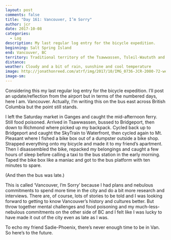 ```yaml
---
layout: post
comments: false
title: "Day 161: Vancouver, I’m Sorry"
author: jcr
date: 2017-10-08
categories:
  - Log
description: My last regular log entry for the bicycle expedition.
beginning: Salt Spring Island
end: Vancouver, BC
territory: Traditional territory of the Tsawwassen, Tsleil-Waututh and Sto:lo Treaty Association
distance: 
weather: Cloudy and a bit of rain, sunshine and cool temperature
image: http://jonathonreed.com/atrf/img/2017/10/IMG_0736-JCR-2000-72-web.jpg
image-sm:
---
```


Considering this my last regular log entry for the bicycle expedition. I’ll post an update/reflection from the airport but in terms of the numbered days, here I am. Vancouver. Actually, I’m writing this on the bus east across British Columbia but the point still stands.

I left the Saturday market in Ganges and caught the mid-afternoon ferry. Still food poisoned. Arrived in Tsawwassen, bussed to Bridgeport, then down to Richmond where picked up my backpack. Cycled back up to Bridgeport and caught the SkyTrain to Waterfront, then cycled again to Mt. Pleasant where I fished a bike box out of a dumpster outside a bike shop. Strapped everything onto my bicycle and made it to my friend’s apartment. Then I disassembled the bike, repacked my belongings and caught a few hours of sleep before calling a taxi to the bus station in the early morning. Taped the bike box like a maniac and got to the bus platform with ten minutes to spare.

(And then the bus was late.)

This is called ‘Vancouver, I’m Sorry’ because I had plans and nebulous commitments to spend more time in the city and do a bit more research and interviews. There are, of course, lots of stories to be told and I was looking forward to getting to know Vancouver’s history and cultures better. But throw together mental challenges and food poisoning and my much-less-nebulous commitments on the other side of BC and I felt like I was lucky to have made it out of the city even as late as I was.

To echo my friend Sadie-Phoenix, there’s never enough time to be in Van. So here’s to the future.
